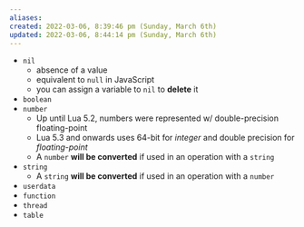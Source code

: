 ```yaml
---
aliases: 
created: 2022-03-06, 8:39:46 pm (Sunday, March 6th)
updated: 2022-03-06, 8:44:14 pm (Sunday, March 6th)
---
```

- `nil`
    - absence of a value
    - equivalent to `null` in JavaScript
    - you can assign a variable to `nil` to **delete** it
- `boolean`
- `number`
    - Up until Lua 5.2, numbers were represented w/ double-precision floating-point
    - Lua 5.3 and onwards uses 64-bit for *integer* and double precision for *floating-point*
    - A `number` **will be converted** if used in an operation with a `string`
- `string`
    - A `string` **will be converted** if used in an operation with a `number`
- `userdata`
- `function`
- `thread`
- `table`